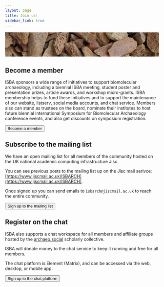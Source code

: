 ```yaml
---
layout: page
title: Join us!
sidebar_link: true
---
```


![Faunal_bone](/assets/images/banners/faunal_bone.png)

## Become a member

ISBA sponsors a wide range of initiatives to support biomolecular archaeology, including a biennial ISBA meeting, student poster and presentation prizes, article awards, and workshop micro-grants.
ISBA membership helps to fund these initiatives and to support the maintenance of our website, listserv, social media accounts, and chat service.
Members also can stand as trustees on the board, nominate their institutes to host future biennial International Symposium for Biomolecular Archaeology conference events, and also get discounts on symposium registration.

<button
class="button-join"
role="button"
onclick="window.open('/membership','\_blank')"
type="button">
Become a member </button>

## Subscribe to the mailing list

We have an open mailing list for all members of the community hosted on the UK national academic computing infrastructure Jisc.

You can see previous posts to the mailing list up on the Jisc mail serivce: [https://www.jiscmail.ac.uk/ISBARCH](https://www.jiscmail.ac.uk/ISBARCH).

Once signed up you can send emails to `isbarch@jiscmail.ac.uk` to reach the entire community.

<button
class="button-join"
role="button"
onclick="window.open('https://www.jiscmail.ac.uk/cgi-bin/wa-jisc.exe?SUBED1=ISBARCH','\_blank')"
type="button">
Sign up to the mailing list</button>

## Register on the chat

ISBA also supports a chat workspace for all members and affiliate groups hosted by the [archaeo.social](https://about.archaeo.social) scholarly collective.

ISBA will donate money to the chat service to keep it running and free for all members.

The chat platform is Element (Matrix), and can be accessed via the web, desktop, or mobile app.

<button
class="button-join"
role="button"
onclick="window.open('/chat','\_blank')"
type="button">
Sign up to the chat platform</button>
